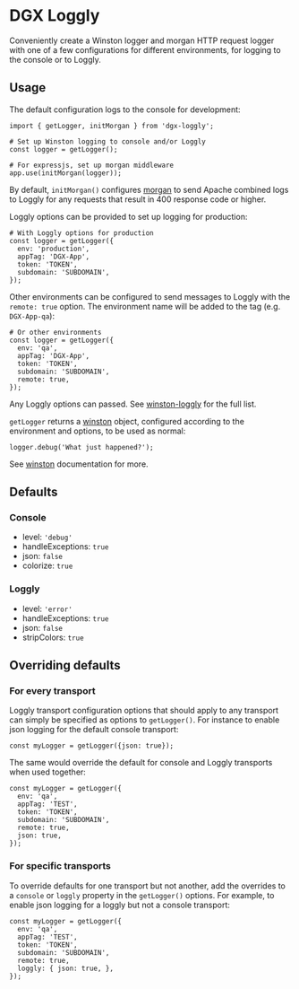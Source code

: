 # DGX Loggly

Conveniently create a Winston logger and morgan HTTP request logger
with one of a few configurations for different environments, for
logging to the console or to Loggly.

## Usage

The default configuration logs to the console for development:

    import { getLogger, initMorgan } from 'dgx-loggly';

    # Set up Winston logging to console and/or Loggly
    const logger = getLogger();

    # For expressjs, set up morgan middleware
    app.use(initMorgan(logger));

By default, `initMorgan()` configures
[morgan](https://github.com/expressjs/morgan) to send Apache combined
logs to Loggly for any requests that result in 400 response code or
higher.

Loggly options can be provided to set up logging for production:

    # With Loggly options for production
	const logger = getLogger({
	  env: 'production',
	  appTag: 'DGX-App',
	  token: 'TOKEN',
	  subdomain: 'SUBDOMAIN',
	});

Other environments can be configured to send messages to Loggly with the
`remote: true` option. The environment name will be added to the tag
(e.g. `DGX-App-qa`):

    # Or other environments 
	const logger = getLogger({
	  env: 'qa',
	  appTag: 'DGX-App',
	  token: 'TOKEN',
	  subdomain: 'SUBDOMAIN',
	  remote: true,
    });

Any Loggly options can passed. See
[winston-loggly](https://github.com/winstonjs/winston-loggly) for the full list.

`getLogger` returns a [winston](https://github.com/winstonjs/winston) object, configured according to the environment and options, to be used as normal:

	logger.debug('What just happened?');

See [winston](https://github.com/winstonjs/winston) documentation for more.

## Defaults

### Console

* level: `'debug'`
* handleExceptions: `true`
* json: `false`
* colorize: `true`

### Loggly

* level: `'error'`
* handleExceptions: `true`
* json: `false`
* stripColors: `true`

## Overriding defaults

### For every transport

Loggly transport configuration options that should apply to any transport can
simply be specified as options to `getLogger()`. For instance to enable json
logging for the default console transport:

    const myLogger = getLogger({json: true});

The same would override the default for console and Loggly transports when used
together:

    const myLogger = getLogger({
      env: 'qa',
	  appTag: 'TEST',
	  token: 'TOKEN',
	  subdomain: 'SUBDOMAIN',
	  remote: true,
      json: true,
    });

### For specific transports

To override defaults for one transport but not another, add the overrides to a
`console` or `loggly` property in the `getLogger()` options. For example, to
enable json logging for a loggly but not a console transport:

    const myLogger = getLogger({
      env: 'qa',
	  appTag: 'TEST',
	  token: 'TOKEN',
	  subdomain: 'SUBDOMAIN',
	  remote: true,
      loggly: { json: true, },
    });

